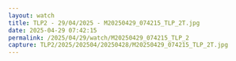 ```yaml
---
layout: watch
title: TLP2 - 29/04/2025 - M20250429_074215_TLP_2T.jpg
date: 2025-04-29 07:42:15
permalink: /2025/04/29/watch/M20250429_074215_TLP_2
capture: TLP2/2025/202504/20250428/M20250429_074215_TLP_2T.jpg
---
```

